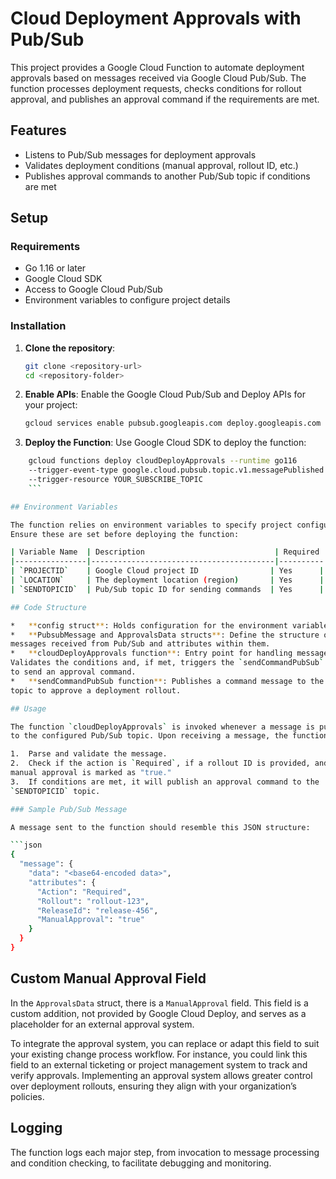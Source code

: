 
# Cloud Deployment Approvals with Pub/Sub

This project provides a Google Cloud Function to automate deployment approvals
based on messages received via Google Cloud Pub/Sub.
The function processes deployment requests, checks conditions for rollout
approval, and publishes an approval command if the requirements are met.

## Features

*   Listens to Pub/Sub messages for deployment approvals
*   Validates deployment conditions (manual approval, rollout ID, etc.)
*   Publishes approval commands to another Pub/Sub topic if conditions are met

## Setup

### Requirements

*   Go 1.16 or later
*   Google Cloud SDK
*   Access to Google Cloud Pub/Sub
*   Environment variables to configure project details

### Installation

1.  **Clone the repository**:

    ```bash
    git clone <repository-url>
    cd <repository-folder>
    ```

2.  **Enable APIs**:
    Enable the Google Cloud Pub/Sub and Deploy APIs for your project:

    ```bash
    gcloud services enable pubsub.googleapis.com deploy.googleapis.com
    ```

3.  **Deploy the Function**:
    Use Google Cloud SDK to deploy the function:

```bash
    gcloud functions deploy cloudDeployApprovals --runtime go116 
    --trigger-event-type google.cloud.pubsub.topic.v1.messagePublished 
    --trigger-resource YOUR_SUBSCRIBE_TOPIC
    ```

## Environment Variables

The function relies on environment variables to specify project configuration.
Ensure these are set before deploying the function:

| Variable Name  | Description                             | Required |
|----------------|-----------------------------------------|----------|
| `PROJECTID`    | Google Cloud project ID                | Yes      |
| `LOCATION`     | The deployment location (region)       | Yes      |
| `SENDTOPICID`  | Pub/Sub topic ID for sending commands  | Yes      |

## Code Structure

*   **config struct**: Holds configuration for the environment variables.
*   **PubsubMessage and ApprovalsData structs**: Define the structure of
messages received from Pub/Sub and attributes within them.
*   **cloudDeployApprovals function**: Entry point for handling messages.
Validates the conditions and, if met, triggers the `sendCommandPubSub` function
to send an approval command.
*   **sendCommandPubSub function**: Publishes a command message to the Pub/Sub
topic to approve a deployment rollout.

## Usage

The function `cloudDeployApprovals` is invoked whenever a message is published
to the configured Pub/Sub topic. Upon receiving a message, the function will:

1.  Parse and validate the message.
2.  Check if the action is `Required`, if a rollout ID is provided, and if
manual approval is marked as "true."
3.  If conditions are met, it will publish an approval command to the
`SENDTOPICID` topic.

### Sample Pub/Sub Message

A message sent to the function should resemble this JSON structure:

```json
{
  "message": {
    "data": "<base64-encoded data>",
    "attributes": {
      "Action": "Required",
      "Rollout": "rollout-123",
      "ReleaseId": "release-456",
      "ManualApproval": "true"
    }
  }
}
```

## Custom Manual Approval Field

In the `ApprovalsData` struct, there is a `ManualApproval` field. This field is
a custom addition, not provided by Google Cloud Deploy, and serves as a
placeholder for an external approval system.

To integrate the approval system, you can replace or adapt this field to suit
your existing change process workflow. For instance, you could link this field
to an external ticketing or project management system to track and verify
approvals. Implementing an approval system allows greater control over deployment
rollouts, ensuring they align with your organization’s policies.

## Logging

The function logs each major step, from invocation to message processing and
condition checking, to facilitate debugging and monitoring.

